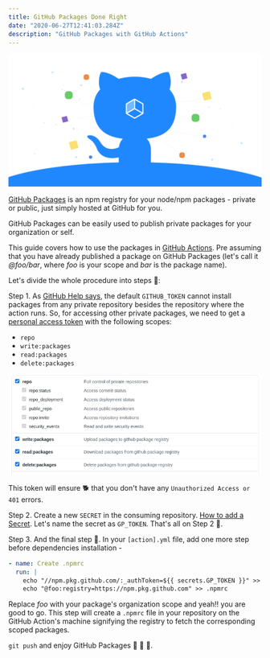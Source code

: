 ```yaml
---
title: GitHub Packages Done Right
date: "2020-06-27T12:41:03.284Z"
description: "GitHub Packages with GitHub Actions"
---
```


![GitHub Packages](./banner.png)

[GitHub Packages](https://github.com/features/packages) is an npm registry for your node/npm packages - private or public, just simply hosted at GitHub for you.

GitHub Packages can be easily used to publish private packages for your organization or self.

This guide covers how to use the packages in [GitHub Actions](https://github.com/features/actions). Pre assuming that you have already published a package on GitHub Packages (let's call it _@foo/bar_, where _foo_ is your scope and _bar_ is the package name).

Let's divide the whole procedure into steps 🛵:

Step 1. As [GitHub Help says](https://help.github.com/en/packages/using-github-packages-with-your-projects-ecosystem/using-github-packages-with-github-actions#:~:text=GITHUB_TOKEN%20cannot%20install%20packages%20from%20any%20private%20repository%20besides%20the%20repository%20where%20the%20action%20runs), the default `GITHUB_TOKEN` cannot install packages from any private repository besides the repository where the action runs. So, for accessing other private packages, we need to get a [personal access token](https://help.github.com/en/github/authenticating-to-github/creating-a-personal-access-token) with the following scopes:

- `repo`
- `write:packages`
- `read:packages`
- `delete:packages`

![GitHub Personal Access Token Permissions for GitHub Packages](./personal-access-token-permissions.png)

This token will ensure 🐕 that you don't have any `Unauthorized Access or 401` errors.

Step 2. Create a new `SECRET` in the consuming repository. [How to add a Secret](https://help.github.com/en/actions/configuring-and-managing-workflows/creating-and-storing-encrypted-secrets#creating-encrypted-secrets-for-a-repository). Let's name the secret as `GP_TOKEN`. That's all on Step 2 🤗.

Step 3. And the final step 🏁. In your `[action].yml` file, add one more step before dependencies installation -

```yml
- name: Create .npmrc
  run: |
    echo "//npm.pkg.github.com/:_authToken=${{ secrets.GP_TOKEN }}" >> .npmrc
    echo "@foo:registry=https://npm.pkg.github.com" >> .npmrc
```

Replace _foo_ with your package's organization scope and yeah!! you are good to go.
This step will create a `.npmrc` file in your repository on the GitHub Action's machine signifying the registry to fetch the corresponding scoped packages.

`git push` and enjoy GitHub Packages 🍿 🍿 🍿.

